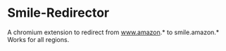 # Smile-Redirector
A chromium extension to redirect from www.amazon.* to smile.amazon.*  
Works for all regions.
